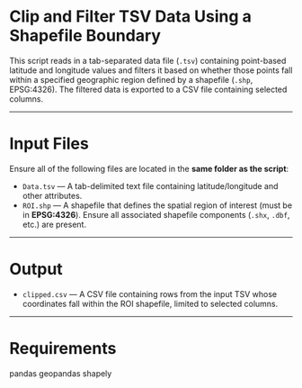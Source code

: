 # Clip and Filter TSV Data Using a Shapefile Boundary

This script reads in a tab-separated data file (`.tsv`) containing point-based latitude and longitude values and filters it based on whether those points fall within a specified geographic region defined by a shapefile (`.shp`, EPSG:4326). The filtered data is exported to a CSV file containing selected columns.

---

# Input Files

Ensure all of the following files are located in the **same folder as the script**:

- `Data.tsv` — A tab-delimited text file containing latitude/longitude and other attributes.
- `ROI.shp` — A shapefile that defines the spatial region of interest (must be in **EPSG:4326**). Ensure all associated shapefile components (`.shx`, `.dbf`, etc.) are present.

---

# Output

- `clipped.csv` — A CSV file containing rows from the input TSV whose coordinates fall within the ROI shapefile, limited to selected columns.

---

# Requirements

pandas
geopandas
shapely
